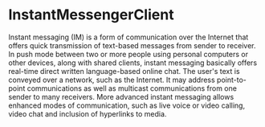 InstantMessengerClient
======================

Instant messaging (IM) is a form of communication over the Internet that offers quick transmission of text-based messages from sender to receiver. In push mode between two or more people using personal computers or other devices, along with shared clients, instant messaging basically offers real-time direct written language-based online chat. The user's text is conveyed over a network, such as the Internet. It may address point-to-point communications as well as multicast communications from one sender to many receivers. More advanced instant messaging allows enhanced modes of communication, such as live voice or video calling, video chat and inclusion of hyperlinks to media.